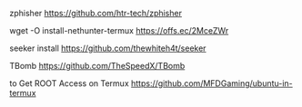 zphisher
https://github.com/htr-tech/zphisher



wget -O install-nethunter-termux https://offs.ec/2MceZWr

   seeker install
   https://github.com/thewhiteh4t/seeker

TBomb
https://github.com/TheSpeedX/TBomb

to Get ROOT Access on Termux
https://github.com/MFDGaming/ubuntu-in-termux

